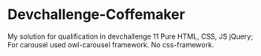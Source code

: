 # Devchallenge-Coffemaker
My solution for qualification in devchallenge 11
Pure HTML, CSS, JS jQuery; For carousel used owl-carousel framework. No css-framework.
